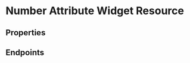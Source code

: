 # Number Attribute Widget Resource

## Properties

<ResourceProperties :resource="'number_attribute_widget'" :lang="'en'"/>

## Endpoints

[//]: <> (GET ENDPOINT)
<ResourceEndpoint :resource="'number_attribute_widget'" :endpoint="'get'" :lang="'en'">

<template v-slot:responseJSON>

<<< @/docs/fixtures/api/number_attribute_widget/response/json/get_id.json

</template>

<template v-slot:responseXML>

<<< @/docs/fixtures/api/number_attribute_widget/response/xml/get_id.xml

</template>

</ResourceEndpoint>

[//]: <> (GETCOLLECTION ENDPOINT)
<ResourceEndpoint :resource="'number_attribute_widget'" :endpoint="'getCollection'" :lang="'en'">

<template v-slot:responseJSON>

<<< @/docs/fixtures/api/number_attribute_widget/response/json/get_page.json

</template>

<template v-slot:responseXML>

<<< @/docs/fixtures/api/number_attribute_widget/response/xml/get_page.xml

</template>

</ResourceEndpoint>

[//]: <> (POST ENDPOINT)
<ResourceEndpoint :resource="'number_attribute_widget'" :endpoint="'post'" :lang="'en'">

<template v-slot:request>

<<< @/docs/fixtures/api/number_attribute_widget/request/post.json

</template>

<template v-slot:responseJSON>

<<< @/docs/fixtures/api/number_attribute_widget/response/json/get_id.json

</template>

<template v-slot:responseXML>

<<< @/docs/fixtures/api/number_attribute_widget/response/xml/get_id.xml

</template>

</ResourceEndpoint>

[//]: <> (PUT ENDPOINT)
<ResourceEndpoint :resource="'number_attribute_widget'" :endpoint="'put'" :lang="'en'">

<template v-slot:request>

<<< @/docs/fixtures/api/number_attribute_widget/request/put.json

</template>

<template v-slot:responseJSON>

<<< @/docs/fixtures/api/number_attribute_widget/response/json/get_id.json

</template>

<template v-slot:responseXML>

<<< @/docs/fixtures/api/number_attribute_widget/response/xml/get_id.xml

</template>

</ResourceEndpoint>

[//]: <> (DELETE ENDPOINT)
<ResourceEndpoint :resource="'number_attribute_widget'" :endpoint="'delete'" :lang="'en'"/>

